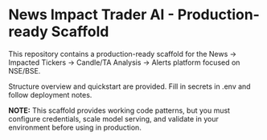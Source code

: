 # News Impact Trader AI - Production-ready Scaffold

This repository contains a production-ready scaffold for the News → Impacted Tickers → Candle/TA Analysis → Alerts platform focused on NSE/BSE.

Structure overview and quickstart are provided. Fill in secrets in .env and follow deployment notes.

**NOTE:** This scaffold provides working code patterns, but you must configure credentials, scale model serving, and validate in your environment before using in production.
